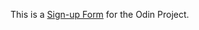 This is a <a href="https://Appletri.github.io/sign-up-form/" rel="nofollow" target="_blank">Sign-up Form</a> for the Odin Project.

